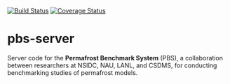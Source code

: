 [![Build Status](https://travis-ci.org/permamodel/pbs-server.svg?branch=master)](https://travis-ci.org/permamodel/pbs-server)
[![Coverage Status](https://coveralls.io/repos/permamodel/pbs-server/badge.svg?branch=master)](https://coveralls.io/r/permamodel/pbs-server?branch=master)

# pbs-server

Server code for the **Permafrost Benchmark System** (PBS),
a collaboration between researchers at
NSIDC, NAU, LANL, and CSDMS,
for conducting benchmarking studies
of permafrost models.
